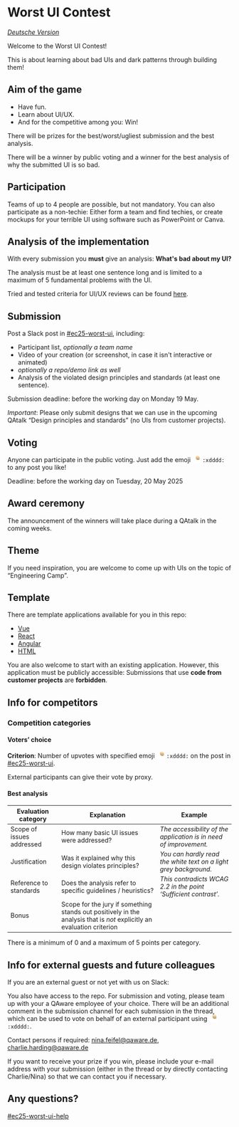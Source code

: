 # Worst UI Contest

[*Deutsche Version*](./README.de.md)

Welcome to the Worst UI Contest!

This is about learning about bad UIs and dark patterns through building them!

## Aim of the game

- Have fun.
- Learn about UI/UX.
- And for the competitive among you: Win!

There will be prizes for the best/worst/ugliest submission and the best analysis.

There will be a winner by public voting and a winner for the best analysis of why the submitted UI is so bad.

## Participation

Teams of up to 4 people are possible, but not mandatory.
You can also participate as a non-techie:
Either form a team and find techies, or create mockups for your terrible UI using software such as PowerPoint or Canva.

## Analysis of the implementation

With every submission you **must** give an analysis:
**What's bad about my UI?**

The analysis must be at least one sentence long and is limited to a maximum of 5 fundamental problems with the UI.

Tried and tested criteria for UI/UX reviews can be found [here](TODO).

## Submission

Post a Slack post in [#ec25-worst-ui](https://qaware.slack.com/archives/C08Q8602MQC), including:

- Participant list, *optionally a team name*
- Video of your creation (or screenshot, in case it isn't interactive or animated)
- *optionally a repo/demo link as well*
- Analysis of the violated design principles and standards (at least one sentence).

Submission deadline: before the working day on Monday 19 May.

*Important*: Please only submit designs that we can use in the upcoming QAtalk “Design principles and standards” (no UIs from customer projects).

## Voting

Anyone can participate in the public voting.
Just add the emoji <img style="height: 1lh; vertical-align: bottom" src="./xdddd.gif"> `:xdddd:` to any post you like!

Deadline: before the working day on Tuesday, 20 May 2025

## Award ceremony

The announcement of the winners will take place during a QAtalk in the coming weeks.

## Theme

If you need inspiration, you are welcome to come up with UIs on the topic of “Engineering Camp”.

## Template

There are template applications available for you in this repo:

- [Vue](./vue/)
- [React](./react/)
- [Angular](./angular/)
- [HTML](./html/)

You are also welcome to start with an existing application.
However, this application must be publicly accessible:
Submissions that use **code from customer projects** are **forbidden**.


## Info for competitors

### Competition categories

#### Voters’ choice

**Criterion**: Number of upvotes with specified emoji <img style="height: 1lh; vertical-align: bottom;" src="./xdddd.gif"> `:xdddd:` on the post in [#ec25-worst-ui](https://qaware.slack.com/archives/C08Q8602MQC).

External participants can give their vote by proxy.

#### Best analysis

| Evaluation category       | Explanation                                                                                                            | Example                                                           |
| ------------------------- | ---------------------------------------------------------------------------------------------------------------------- | ----------------------------------------------------------------- |
| Scope of issues addressed | How many basic UI issues were addressed?                                                                               | _The accessibility of the application is in need of improvement._ |
| Justification             | Was it explained why this design violates principles?                                                                  | _You can hardly read the white text on a light grey background._  |
| Reference to standards    | Does the analysis refer to specific guidelines / heuristics?                                                           | _This contradicts WCAG 2.2 in the point ‘Sufficient contrast’._   |
| Bonus                     | Scope for the jury if something stands out positively in the analysis that is _not_ explicitly an evaluation criterion |                                                                   |

There is a minimum of 0 and a maximum of 5 points per category.

## Info for external guests and future colleagues

If you are an external guest or not yet with us on Slack:

You also have access to the repo. For submission and voting, please team up with your a QAware employee of your choice. There will be an additional comment in the submission channel for each submission in the thread, which can be used to vote on behalf of an external participant using <img style="height: 1lh; vertical-align: bottom;" src="./xdddd.gif"> `:xdddd:`. 

Contact persons if required: nina.feifel@qaware.de, charlie.harding@qaware.de 

If you want to receive your prize if you win, please include your e-mail address with your submission (either in the thread or by directly contacting Charlie/Nina) so that we can contact you if necessary.

## Any questions?

[#ec25-worst-ui-help](https://qaware.slack.com/archives/C08Q28PBUNR)